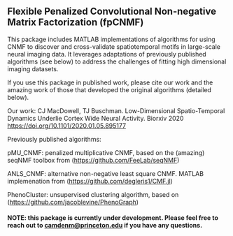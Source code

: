 ## Flexible Penalized Convolutional Non-negative Matrix Factorization (fpCNMF)
This package includes MATLAB implementations of algorithms for using CNMF to discover and cross-validate spatiotemporal motifs in large-scale neural imaging data. It leverages adaptations of previously published algorithms (see below) to address the challenges of fitting high dimensional imaging datasets. 

If you use this package in published work, please cite our work and the amazing work of those that developed the original algorithms (detailed below).   

Our work: CJ MacDowell, TJ Buschman. Low-Dimensional Spatio-Temporal Dynamics Underlie Cortex Wide Neural Activity. Biorxiv 2020 https://doi.org/10.1101/2020.01.05.895177

Previously published algorithms:

pMU_CNMF: penalized multiplicative CNMF, based on the (amazing) seqNMF toolbox from (https://github.com/FeeLab/seqNMF)

ANLS_CNMF: alternative non-negative least square CNMF. MATLAB implemenation from (https://github.com/degleris1/CMF.jl)

PhenoCluster: unsupervised clustering algorithm, based on (https://github.com/jacoblevine/PhenoGraph)

#### NOTE: this package is currently under development. Please feel free to reach out to camdenm@princeton.edu if you have any questions. 
